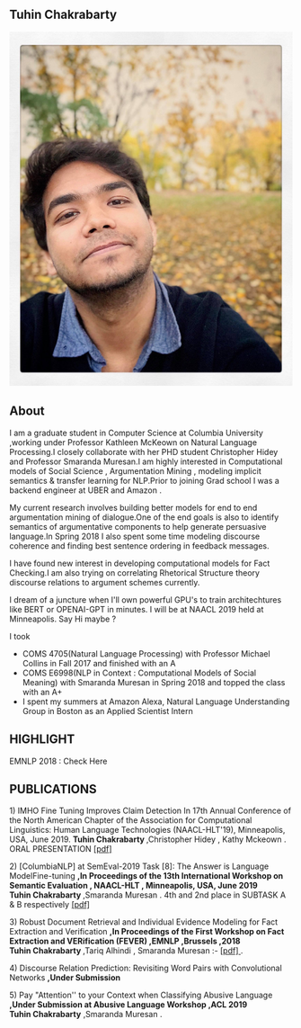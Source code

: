 ## Tuhin Chakrabarty

![Image](images/pic.jpg)

## About
I am a graduate student in Computer Science at Columbia University ,working under Professor Kathleen McKeown on Natural Language Processing.I closely collaborate with her PHD student Christopher Hidey and Professor Smaranda Muresan.I am highly interested in Computational models of Social Science , Argumentation Mining , modeling implicit semantics & transfer learning for NLP.Prior to joining Grad school I was a backend engineer at UBER and Amazon .

My current research involves building better models for end to end argumentation mining of dialogue.One of the end goals is also to identify semantics of argumentative components to help generate persuasive language.In Spring 2018
I also spent some time modeling discourse coherence and finding best sentence ordering in feedback messages.

I have found new interest in developing computational models for Fact Checking.I am also trying on correlating Rhetorical Structure theory discourse relations to argument schemes currently. 

I dream of a juncture when I'll own powerful GPU's to train architechtures like BERT or OPENAI-GPT in minutes. 
I will be at NAACL 2019 held at Minneapolis. Say Hi maybe ?



I took <br />
- COMS 4705(Natural Language Processing) with Professor Michael Collins in Fall 2017 and finished with an A <br />
- COMS E6998(NLP in Context : Computational Models of Social Meaning) with Smaranda Muresan in Spring 2018 and topped the class with an A+ <br />
- I spent my summers at Amazon Alexa, Natural Language Understanding Group in Boston  as an Applied  Scientist Intern

## HIGHLIGHT
<p>EMNLP 2018 : <a href="https://www.cs.columbia.edu/2019/emnlp-2018/" title="Title"></a> Check Here </p>

## PUBLICATIONS
 <p> 1) IMHO Fine Tuning Improves Claim Detection 
In 17th Annual Conference of the North American Chapter of the Association for Computational Linguistics: Human Language Technologies (NAACL-HLT'19), Minneapolis, USA, June 2019.  
 <b> Tuhin Chakrabarty </b> ,Christopher Hidey , Kathy Mckeown .   
ORAL PRESENTATION
<a href="https://github.com/tuhinjubcse/tuhinjubcse.github.io/blob/master/1589_Paper.pdf" title="Title">
[pdf] </a> </p>
 
 
 <p> 2) [ColumbiaNLP] at SemEval-2019 Task [8]: The Answer is Language ModelFine-tuning <b> ,In Proceedings of the 13th International Workshop on Semantic Evaluation , NAACL-HLT , Minneapolis, USA, June 2019  </b> 
 <br><b> Tuhin Chakrabarty </b> ,Smaranda Muresan .   4th and 2nd place in SUBTASK A & B respectively 
<a href="https://github.com/tuhinjubcse/tuhinjubcse.github.io/blob/master/semeval.pdf" title="Title">
[pdf] </a></p>

<p> 3) Robust Document Retrieval and Individual Evidence Modeling for Fact Extraction and Verification <b> ,In Proceedings of the First Workshop on Fact Extraction and VERification (FEVER) ,EMNLP ,Brussels ,2018  </b> 
 <br><b> Tuhin Chakrabarty </b> ,Tariq Alhindi , Smaranda Muresan :- <a href="http://aclweb.org/anthology/W18-5521" title="Title"> [pdf] </a> .</p>
 
 <p> 4) Discourse Relation Prediction: Revisiting Word Pairs with Convolutional Networks <b> ,Under Submission   </b> 

<p> 5) Pay "Attention'' to your Context when Classifying Abusive Language  <b> ,Under Submission at Abusive Language Workshop ,ACL 2019   </b>
 <br> <b>Tuhin Chakrabarty</b>  ,Smaranda Muresan   .</p>
